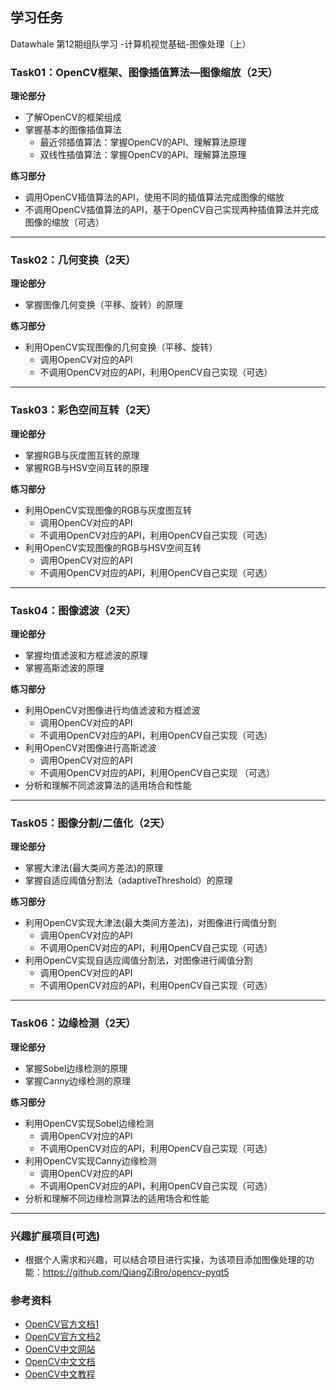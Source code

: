 ## 学习任务
Datawhale 第12期组队学习 -计算机视觉基础-图像处理（上）

### Task01：OpenCV框架、图像插值算法—图像缩放（2天）

**理论部分**

* 了解OpenCV的框架组成
* 掌握基本的图像插值算法
  * 最近邻插值算法：掌握OpenCV的API、理解算法原理
  * 双线性插值算法：掌握OpenCV的API、理解算法原理

**练习部分**

* 调用OpenCV插值算法的API，使用不同的插值算法完成图像的缩放
* 不调用OpenCV插值算法的API，基于OpenCV自己实现两种插值算法并完成图像的缩放（可选）

---

### Task02：几何变换（2天）

**理论部分**

* 掌握图像几何变换（平移、旋转）的原理

**练习部分**

* 利用OpenCV实现图像的几何变换（平移、旋转）
  * 调用OpenCV对应的API
  * 不调用OpenCV对应的API，利用OpenCV自己实现（可选）
    
---
    
### Task03：彩色空间互转（2天）

**理论部分**

* 掌握RGB与灰度图互转的原理
* 掌握RGB与HSV空间互转的原理

**练习部分**

* 利用OpenCV实现图像的RGB与灰度图互转
  * 调用OpenCV对应的API
  * 不调用OpenCV对应的API，利用OpenCV自己实现（可选）
* 利用OpenCV实现图像的RGB与HSV空间互转
  * 调用OpenCV对应的API
  * 不调用OpenCV对应的API，利用OpenCV自己实现（可选）
  
--- 
 
### Task04：图像滤波（2天）

**理论部分**

* 掌握均值滤波和方框滤波的原理
* 掌握高斯滤波的原理

**练习部分**

* 利用OpenCV对图像进行均值滤波和方框滤波
  * 调用OpenCV对应的API
  * 不调用OpenCV对应的API，利用OpenCV自己实现（可选）
* 利用OpenCV对图像进行高斯滤波
  * 调用OpenCV对应的API
  * 不调用OpenCV对应的API，利用OpenCV自己实现 （可选）  
* 分析和理解不同滤波算法的适用场合和性能

---

### Task05：图像分割/二值化（2天）

**理论部分**

* 掌握大津法(最大类间方差法)的原理
* 掌握自适应阈值分割法（adaptiveThreshold）的原理

**练习部分**

* 利用OpenCV实现大津法(最大类间方差法)，对图像进行阈值分割
  * 调用OpenCV对应的API
  * 不调用OpenCV对应的API，利用OpenCV自己实现（可选）
* 利用OpenCV实现自适应阈值分割法，对图像进行阈值分割
  * 调用OpenCV对应的API
  * 不调用OpenCV对应的API，利用OpenCV自己实现（可选）

---

### Task06：边缘检测（2天）

**理论部分**

* 掌握Sobel边缘检测的原理
* 掌握Canny边缘检测的原理

**练习部分**

* 利用OpenCV实现Sobel边缘检测
  * 调用OpenCV对应的API
  * 不调用OpenCV对应的API，利用OpenCV自己实现（可选）
* 利用OpenCV实现Canny边缘检测
  * 调用OpenCV对应的API
  * 不调用OpenCV对应的API，利用OpenCV自己实现（可选）
* 分析和理解不同边缘检测算法的适用场合和性能
   
---
  
### 兴趣扩展项目(可选)
* 根据个人需求和兴趣，可以结合项目进行实操，为该项目添加图像处理的功能：https://github.com/QiangZiBro/opencv-pyqt5


###  参考资料
* [OpenCV官方文档1](https://docs.opencv.org/3.0-last-rst/)
* [OpenCV官方文档2](https://docs.opencv.org/3.1.0/index.html)
* [OpenCV中文网站](http://wiki.opencv.org.cn/index.php/%E9%A6%96%E9%A1%B5)
* [OpenCV中文文档](http://www.woshicver.com/)
* [OpenCV中文教程](https://www.kancloud.cn/aollo/aolloopencv/269602)

